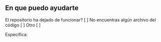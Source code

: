 ## En que puedo ayudarte

El repositorio ha dejado de funcionar?    [   ]
No encuentras algún archivo del código    [   ]
Otro                                      [   ]

Especifica:
